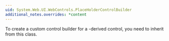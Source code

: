 ```yaml
---
uid: System.Web.UI.WebControls.PlaceHolderControlBuilder
additional_notes.overrides: *content
---
```


<p>To create a custom control builder for a <xref href="System.Web.UI.WebControls.PlaceHolder"></xref>-derived control, you need to inherit from this class.</p>


